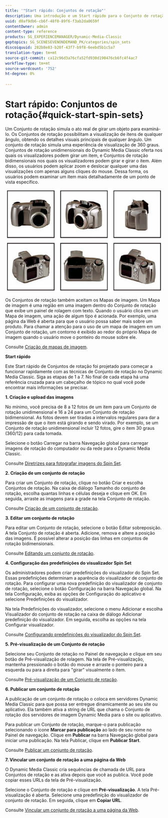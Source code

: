 ```yaml
---
title: '"Start rápido: Conjuntos de rotação"'
description: Uma introdução e um Start rápido para o Conjunto de rotação para ajudá-lo a começar a funcionar rapidamente.
uuid: d0af9db6-cb6f-48f0-89f6-f3ab2da0659f
contentOwner: admin
content-type: reference
products: SG_EXPERIENCEMANAGER/Dynamic-Media-Classic
geptopics: SG_SCENESEVENONDEMAND_PK/categories/spin_sets
discoiquuid: 282b8e83-b20f-43f7-b9f8-6eebd5b1c5a7
translation-type: tm+mt
source-git-commit: ca12c96d3a76cfa52fd930d190476cb6fc4f4ac7
workflow-type: tm+mt
source-wordcount: '752'
ht-degree: 0%

---
```



# Start rápido: Conjuntos de rotação{#quick-start-spin-sets}

Um Conjunto de rotação simula o ato real de girar um objeto para examiná-lo. Os Conjuntos de rotação possibilitam a visualização de itens de qualquer ângulo, obtendo os detalhes visuais principais de qualquer ângulo. Um conjunto de rotação simula uma experiência de visualização de 360 graus. Conjuntos de rotação unidimensionais do Dynamic Media Classic oferta nos quais os visualizadores podem girar um item, e Conjuntos de rotação bidimensionais nos quais os visualizadores podem girar e girar o item. Além disso, os usuários podem aplicar zoom e deslocar qualquer uma das visualizações com apenas alguns cliques do mouse. Dessa forma, os usuários podem examinar um item mais detalhadamente de um ponto de vista específico.

![Imagens para um conjunto de rotação.](/help/assets/spin_set.png)

Os Conjuntos de rotação também aceitam os Mapas de imagem. Um Mapa de imagem é uma região em uma imagem dentro do Conjunto de rotação que exibe um painel de rolagem com texto. Quando o usuário clica em um Mapa de imagem, uma ação de algum tipo é acionada. Por exemplo, uma página da Web é aberta para que o usuário possa saber mais sobre um produto. Para chamar a atenção para o uso de um mapa de imagem em um Conjunto de rotação, um contorno é exibido ao redor do próprio Mapa de imagem quando o usuário move o ponteiro do mouse sobre ele.

Consulte [Criação de mapas de imagem](creating-image-maps.md).

**Start rápido**

Este Start rápido de Conjuntos de rotação foi projetado para começar a funcionar rapidamente com as técnicas de Conjunto de rotação no Dynamic Media Classic. Siga as etapas de 1 a 7. No final de cada etapa há uma referência cruzada para um cabeçalho de tópico no qual você pode encontrar mais informações se precisar.

**1. Criação e upload das imagens**

No mínimo, você precisa de 8 a 12 fotos de um item para um Conjunto de rotação unidimensional e 16 a 24 para um Conjunto de rotação bidimensional. As fotos devem ser tiradas a intervalos regulares para dar a impressão de que o item está girando e sendo virado. Por exemplo, se um Conjunto de rotação unidimensional incluir 12 fotos, gire o item 30 graus (360/12) para cada tomada.

Selecione o botão Carregar na barra Navegação global para carregar imagens de rotação do computador ou da rede para o Dynamic Media Classic.

Consulte [Diretrizes para fotografar imagens do Spin Set](creating-spin-set.md#guidelines-for-shooting-spin-set-images).

**2. Criação de um conjunto de rotação**

Para criar um Conjunto de rotação, clique no botão Criar e escolha Conjuntos de rotação. Na caixa de diálogo Tamanho do conjunto de rotação, escolha quantas linhas e células deseja e clique em OK. Em seguida, arraste as imagens para a grade na tela Conjunto de rotação.

Consulte [Criação de um conjunto de rotação](creating-spin-set.md#creating-a-spin-set).

<!-- 

Comment Type: remark
Last Modified By: unknown unknown 
Last Modified Date: 

<p>See <a href="#UnresolvedLink-sc7_spinsets_sp.xml#WS98ca2e6790647c06-245331fc135ab744793-8000">Including Image Maps in Spin Sets</a> to add clickable, hotspot regions, known as Image Maps, to images in a Spin Set. </p>

 -->

<!-- 

Comment Type: remark
Last Modified By: unknown unknown 
Last Modified Date: 

<p>See also <a href="#UnresolvedLink-sc7_spinsets_sp.xml#WS98ca2e6790647c06229f600f135ab7cc461-8000">Managing InfoPanel content</a>.</p>

 -->

**3. Editar um conjunto de rotação**

Para editar um Conjunto de rotação, selecione o botão Editar sobreposição. A tela Conjunto de rotação é aberta. Adicione, remova e altere a posição das imagens. É possível alterar a posição das linhas em conjuntos de rotação bidimensionais.

Consulte [Editando um conjunto de rotação](creating-spin-set.md#editing-a-spin-set).

**4. Configuração das predefinições do visualizador Spin Set**

Os administradores podem criar predefinições do visualizador do Spin Set. Essas predefinições determinam a aparência do visualizador de conjunto de rotação. Para configurar uma nova predefinição do visualizador de conjunto de rotação, selecione o botão Configuração na barra Navegação global. Na tela Configuração, exiba as opções de Configuração do aplicativo e selecione Predefinições do visualizador.

Na tela Predefinições do visualizador, selecione o menu Adicionar e escolha Visualizador do conjunto de rotação na caixa de diálogo Adicionar predefinição do visualizador. Em seguida, escolha as opções na tela Configurar visualizador.

Consulte [Configurando predefinições do visualizador do Spin Set](setting-spin-set-viewer-presets.md#setting-up-spin-set-viewer-presets).

**5. Pré-visualização de um Conjunto de rotação**

Selecione seu Conjunto de rotação no Painel de navegação e clique em seu botão de Pré-visualização de rolagem. Na tela de Pré-visualização, mantenha pressionado o botão do mouse e arraste o ponteiro para a esquerda ou para a direita para &quot;girar&quot; visualmente o item.

Consulte [Pré-visualização de um Conjunto de rotação](previewing-spin-set.md#previewing-a-spin-set).

**6. Publicar um conjunto de rotação**

A publicação de um conjunto de rotação o coloca em servidores Dynamic Media Classic para que possa ser entregue dinamicamente ao seu site ou aplicativo. Ela também ativa a string de URL que chama o Conjunto de rotação dos servidores de imagem Dynamic Media para o site ou aplicativo.

Para publicar um Conjunto de rotação, marque-o para publicação selecionando o ícone **Marcar para publicação** ao lado de seu nome no Painel de navegação. Clique em **Publicar** na barra Navegação global para iniciar uma publicação. Na tela Publicar, clique em **Publicar Start**.

Consulte [Publicar um conjunto de rotação](publishing-spin-set.md#publishing-a-spin-set).

**7. Vincular um conjunto de rotação a uma página da Web**

O Dynamic Media Classic cria sequências de chamada de URL para Conjuntos de rotação e as ativa depois que você as publica. Você pode copiar esses URLs da tela de Pré-visualização.

Selecione o Conjunto de rotação e clique em **Pré-visualização**. A tela Pré-visualização é aberta. Selecione uma predefinição do visualizador de conjunto de rotação. Em seguida, clique em **Copiar URL**.

Consulte [Vincular um conjunto de rotação a uma página da Web](linking-spin-set-web-page.md#linking-a-spin-set-to-a-web-page).
